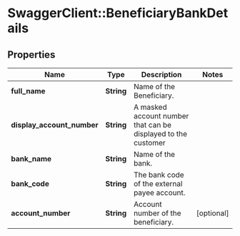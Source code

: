 # SwaggerClient::BeneficiaryBankDetails

## Properties
Name | Type | Description | Notes
------------ | ------------- | ------------- | -------------
**full_name** | **String** | Name of the Beneficiary. | 
**display_account_number** | **String** | A masked account number that can be displayed to the customer | 
**bank_name** | **String** | Name of the bank. | 
**bank_code** | **String** | The bank code of the external payee account. | 
**account_number** | **String** | Account number of the beneficiary. | [optional] 


